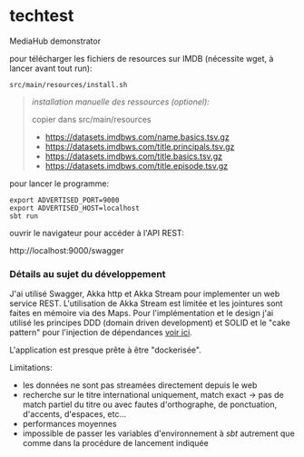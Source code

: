 # techtest

MediaHub demonstrator

pour télécharger les fichiers de resources sur IMDB (nécessite wget, à lancer avant tout run):

`src/main/resources/install.sh`

>_installation manuelle des ressources (optionel):_
>
>copier dans src/main/resources
>* https://datasets.imdbws.com/name.basics.tsv.gz
>* https://datasets.imdbws.com/title.principals.tsv.gz
>* https://datasets.imdbws.com/title.basics.tsv.gz
>* https://datasets.imdbws.com/title.episode.tsv.gz
 

pour lancer le programme:

```
export ADVERTISED_PORT=9000
export ADVERTISED_HOST=localhost
sbt run
```

ouvrir le navigateur pour accéder à l'API REST:

http://localhost:9000/swagger


### Détails au sujet du développement

J'ai utilisé Swagger, Akka http et Akka Stream pour implementer un web service REST.
L'utilisation de Akka Stream est limitée et les jointures sont faites en mémoire via des Maps.
Pour l'implémentation et le design j'ai utilisé les principes DDD (domain driven development) et SOLID et le "cake pattern" pour l'injection de dépendances [voir ici](https://www.infoq.com/fr/articles/cake-pattern-scala-explique-developpeurs-spring).

L'application est presque prête à être "dockerisée".

Limitations:
* les données ne sont pas streamées directement depuis le web
* recherche sur le titre international uniquement, match exact -> pas de match partiel du titre ou avec fautes d'orthographe, de ponctuation, d'accents, d'espaces, etc...
* performances moyennes
* impossible de passer les variables d'environnement à _sbt_ autrement que comme dans la procédure de lancement indiquée
